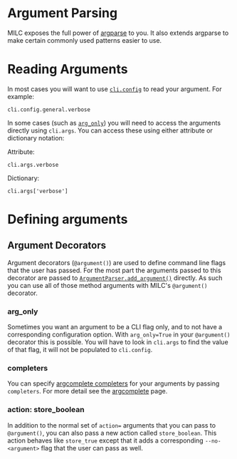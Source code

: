 # Argument Parsing

MILC exposes the full power of [argparse](https://docs.python.org/3/library/argparse.html) to you. It also extends argparse to make certain commonly used patterns easier to use.

# Reading Arguments

In most cases you will want to use [`cli.config`](configuration.md) to read your argument. For example:

    cli.config.general.verbose

In some cases (such as [`arg_only`](#arg_only)) you will need to access the arguments directly using `cli.args`. You can access these using either attribute or dictionary notation:

Attribute:

    cli.args.verbose

Dictionary:

    cli.args['verbose']

# Defining arguments

## Argument Decorators

Argument decorators (`@argument()`) are used to define command line flags that the user has passed. For the most part the arguments passed to this decorator are passed to [`ArgumentParser.add_argument()`](https://docs.python.org/3/library/argparse.html#the-add-argument-method) directly. As such you can use all of those method arguments with MILC's `@argument()` decorator.

### arg_only

Sometimes you want an argument to be a CLI flag only, and to not have a corresponding configuration option. With `arg_only=True` in your `@argument()` decorator this is possible. You will have to look in `cli.args` to find the value of that flag, it will not be populated to `cli.config`.

### completers

You can specify [argcomplete completers](https://kislyuk.github.io/argcomplete/#specifying-completers) for your arguments by passing `completers`. For more detail see the [argcomplete](argcomplete.md) page.

### action: store_boolean

In addition to the normal set of `action=` arguments that you can pass to `@argument()`, you can also pass a new action called `store_boolean`. This action behaves like `store_true` except that it adds a corresponding `--no-<argument>` flag that the user can pass as well.
